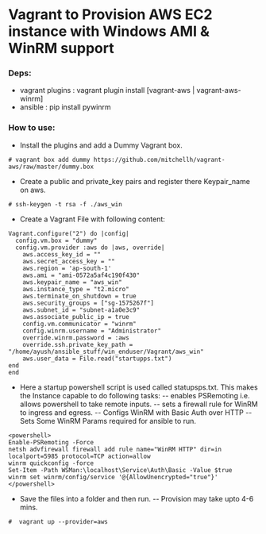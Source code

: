 # Vagrant to Provision AWS EC2 instance with Windows AMI & WinRM support
 ### Deps:
 - vagrant plugins : vagrant plugin install [vagrant-aws | vagrant-aws-winrm]
 - ansible : pip install pywinrm

### How to use:
- Install the plugins and add a Dummy Vagrant box. 
```
# vagrant box add dummy https://github.com/mitchellh/vagrant-aws/raw/master/dummy.box
```
- Create a public and private_key pairs and register there Keypair_name on aws.
```
# ssh-keygen -t rsa -f ./aws_win
```
- Create a Vagrant File with following content:
```
Vagrant.configure("2") do |config|
  config.vm.box = "dummy"
  config.vm.provider :aws do |aws, override|
    aws.access_key_id = ""
    aws.secret_access_key = ""
    aws.region = 'ap-south-1'
    aws.ami = "ami-0572a5af4c190f430"
    aws.keypair_name = "aws_win"
    aws.instance_type = "t2.micro"
    aws.terminate_on_shutdown = true
    aws.security_groups = ["sg-1575267f"]
    aws.subnet_id = "subnet-a1a0e3c9"
    aws.associate_public_ip = true
    config.vm.communicator = "winrm"
    config.winrm.username = "Administrator"
    override.winrm.password = :aws
    override.ssh.private_key_path = "/home/ayush/ansible_stuff/win_enduser/Vagrant/aws_win"
    aws.user_data = File.read("startupps.txt")
end
end

```
 - Here a startup powershell script is used called statupsps.txt. This makes the Instance capable to do following tasks:
 -- enables PSRemoting i.e. allows powershell to take remote inputs.
-- sets a firewall rule for WinRM to ingress and egress.
-- Configs WinRM with Basic Auth over HTTP
-- Sets Some WinRM Params required for ansible to run.
```
<powershell>
Enable-PSRemoting -Force
netsh advfirewall firewall add rule name="WinRM HTTP" dir=in localport=5985 protocol=TCP action=allow
winrm quickconfig -force
Set-Item -Path WSMan:\localhost\Service\Auth\Basic -Value $true
winrm set winrm/config/service '@{AllowUnencrypted="true"}'
</powershell>
```
- Save the files into a folder and then run.
-- Provision may take upto 4-6 mins.
```
#  vagrant up --provider=aws
```

